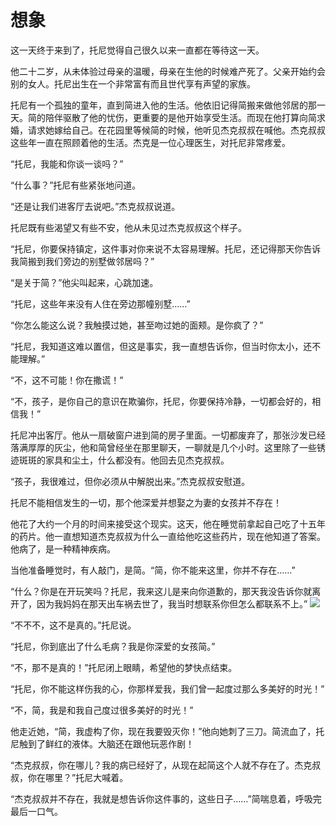 # 想象

这一天终于来到了，托尼觉得自己很久以来一直都在等待这一天。 

他二十二岁，从未体验过母亲的温暖，母亲在生他的时候难产死了。父亲开始约会别的女人。托尼出生在一个非常富有而且世代享有声望的家族。 

托尼有一个孤独的童年，直到简进入他的生活。他依旧记得简搬来做他邻居的那一天。简的陪伴驱散了他的忧伤，更重要的是他开始享受生活。而现在他打算向简求婚，请求她嫁给自己。在花园里等候简的时候，他听见杰克叔叔在喊他。杰克叔叔这些年一直在照顾着他的生活。杰克是一位心理医生，对托尼非常疼爱。 

“托尼，我能和你谈一谈吗？” 

“什么事？”托尼有些紧张地问道。 

“还是让我们进客厅去说吧。”杰克叔叔说道。 

托尼既有些渴望又有些不安，他从未见过杰克叔叔这个样子。 

“托尼，你要保持镇定，这件事对你来说不太容易理解。托尼，还记得那天你告诉我简搬到我们旁边的别墅做邻居吗？” 

“是关于简？”他尖叫起来，心跳加速。 

“托尼，这些年来没有人住在旁边那幢别墅……” 

“你怎么能这么说？我触摸过她，甚至吻过她的面颊。是你疯了？” 

“托尼，我知道这难以置信，但这是事实，我一直想告诉你，但当时你太小，还不能理解。” 

“不，这不可能！你在撒谎！” 

“不，孩子，是你自己的意识在欺骗你，托尼，你要保持冷静，一切都会好的，相信我！” 

托尼冲出客厅。他从一扇破窗户进到简的房子里面。一切都废弃了，那张沙发已经落满厚厚的灰尘，他和简曾经坐在那里聊天，一聊就是几个小时。这里除了一些锈迹斑斑的家具和尘土，什么都没有。他回去见杰克叔叔。 

“孩子，我很难过，但你必须从中解脱出来。”杰克叔叔安慰道。 

托尼不能相信发生的一切，那个他深爱并想娶之为妻的女孩并不存在！ 

他花了大约一个月的时间来接受这个现实。这天，他在睡觉前拿起自己吃了十五年的药片。他一直想知道杰克叔叔为什么一直给他吃这些药片，现在他知道了答案。他病了，是一种精神疾病。 

当他准备睡觉时，有人敲门，是简。“简，你不能来这里，你并不存在……” 

“什么？你是在开玩笑吗？托尼，我来这儿是来向你道歉的，那天我没告诉你就离开了，因为我妈妈在那天出车祸去世了，我当时想联系你但怎么都联系不上。” ![](http://www.yilinzazhi.com/images/yili/yili201315/yili20131511-1-l.jpg)

“不不不，这不是真的。”托尼说。 

“托尼，你到底出了什么毛病？我是你深爱的女孩简。” 

“不，那不是真的！”托尼闭上眼睛，希望他的梦快点结束。 

“托尼，你不能这样伤我的心，你那样爱我，我们曾一起度过那么多美好的时光！” 

“不，简，我是和我自己度过很多美好的时光！” 

他走近她，“简，我虚构了你，现在我要毁灭你！”他向她刺了三刀。简流血了，托尼触到了鲜红的液体。大脑还在跟他玩恶作剧！ 

“杰克叔叔，你在哪儿？我的病已经好了，从现在起简这个人就不存在了。杰克叔叔，你在哪里？”托尼大喊着。 

“杰克叔叔并不存在，我就是想告诉你这件事的，这些日子……”简喘息着，呼吸完最后一口气。